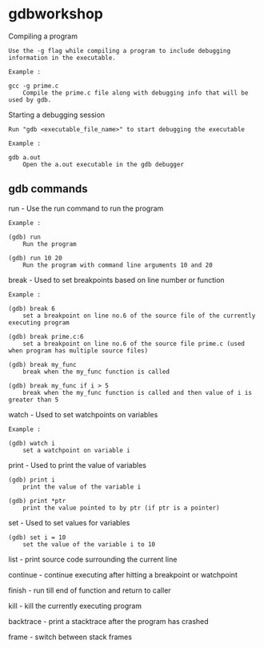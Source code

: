 gdbworkshop
===========


Compiling a program

	Use the -g flag while compiling a program to include debugging information in the executable.
	
	Example :
	
	gcc -g prime.c
		Compile the prime.c file along with debugging info that will be used by gdb.
	
	
Starting a debugging session

	Run "gdb <executable_file_name>" to start debugging the executable
	
	Example :
	
	gdb a.out
		Open the a.out executable in the gdb debugger

gdb commands
------------

run - Use the run command to run the program
	
	Example :
	
	(gdb) run
		Run the program
		
	(gdb) run 10 20
		Run the program with command line arguments 10 and 20
	
	
break - Used to set breakpoints based on line number or function

	Example :
	
	(gdb) break 6
		set a breakpoint on line no.6 of the source file of the currently executing program
		
	(gdb) break prime.c:6
		set a breakpoint on line no.6 of the source file prime.c (used when program has multiple source files)
		
	(gdb) break my_func
		break when the my_func function is called
		
	(gdb) break my_func if i > 5
		break when the my_func function is called and then value of i is greater than 5
		
		
watch - Used to set watchpoints on variables

	Example :
	
	(gdb) watch i
		set a watchpoint on variable i
		

print - Used to print the value of variables

	(gdb) print i
		print the value of the variable i
	
	(gdb) print *ptr
		print the value pointed to by ptr (if ptr is a pointer)
		
set - Used to set values for variables

	(gdb) set i = 10
		set the value of the variable i to 10



list - print source code surrounding the current line
		
continue - continue executing after hitting a breakpoint or watchpoint

finish - run till end of function and return to caller
		
kill - kill the currently executing program

backtrace - print a stacktrace after the program has crashed

frame - switch between stack frames

